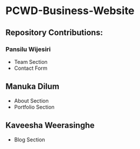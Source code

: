 # PCWD-Business-Website

## Repository Contributions:
### Pansilu Wijesiri
* Team Section
* Contact Form
## Manuka Dilum
* About Section
* Portfolio Section
## Kaveesha Weerasinghe
* Blog Section

